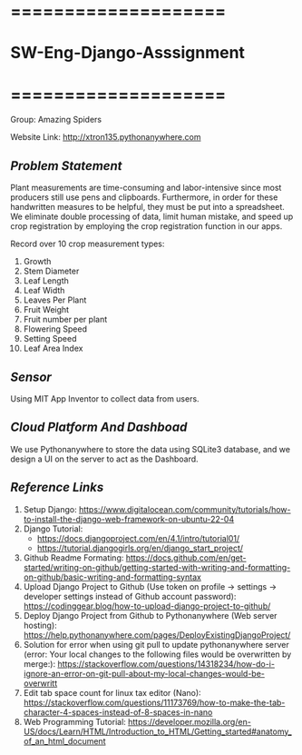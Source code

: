 # ====================
# SW-Eng-Django-Asssignment
# ====================

Group: Amazing Spiders

Website Link: http://xtron135.pythonanywhere.com

## _Problem Statement_

Plant measurements are time-consuming and labor-intensive since most producers still use pens and clipboards. Furthermore, in order for these handwritten measures to be helpful, they must be put into a spreadsheet. We eliminate double processing of data, limit human mistake, and speed up crop registration by employing the crop registration function in our apps.

 Record over 10 crop measurement types:
 1. Growth
 2. Stem Diameter
 3. Leaf Length
 4. Leaf Width
 5. Leaves Per Plant
 6. Fruit Weight
 7. Fruit number per plant
 8. Flowering Speed
 9. Setting Speed
 10. Leaf Area Index
 
## _Sensor_

Using MIT App Inventor to collect data from users.

## _Cloud Platform And Dashboad_

We use Pythonanywhere to store the data using SQLite3 database, and we design a UI on the server to act as the Dashboard.
 
## _Reference Links_

1. Setup Django: https://www.digitalocean.com/community/tutorials/how-to-install-the-django-web-framework-on-ubuntu-22-04
2. Django Tutorial:
    - https://docs.djangoproject.com/en/4.1/intro/tutorial01/
    - https://tutorial.djangogirls.org/en/django_start_project/
3. Github Readme Formating: https://docs.github.com/en/get-started/writing-on-github/getting-started-with-writing-and-formatting-on-github/basic-writing-and-formatting-syntax
4. Upload Django Project to Github (Use token on profile -> settings -> developer settings instead of Github account password): https://codinggear.blog/how-to-upload-django-project-to-github/
5. Deploy Django Project from Github to Pythonanywhere (Web server hosting): https://help.pythonanywhere.com/pages/DeployExistingDjangoProject/
6. Solution for error when using git pull to update pythonanywhere server (error: Your local changes to the following files would be overwritten by merge:): https://stackoverflow.com/questions/14318234/how-do-i-ignore-an-error-on-git-pull-about-my-local-changes-would-be-overwritt
7. Edit tab space count for linux tax editor (Nano): https://stackoverflow.com/questions/11173769/how-to-make-the-tab-character-4-spaces-instead-of-8-spaces-in-nano
8. Web Programming Tutorial: https://developer.mozilla.org/en-US/docs/Learn/HTML/Introduction_to_HTML/Getting_started#anatomy_of_an_html_document
